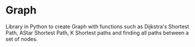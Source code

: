# Graph
Library in Python to create Graph with functions such as Dijkstra's Shortest Path, AStar Shortest Path, K Shortest paths and finding all paths between a set of nodes.
